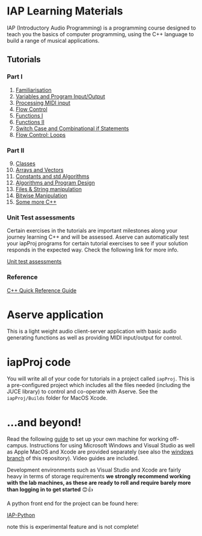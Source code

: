# IAP Learning Materials

IAP (Introductory Audio Programming) is a programming course designed to teach you the basics of computer programming, using the C++ language to build a range of musical applications.

## Tutorials

### Part I
1.  <a href="Tutorials/Part%201/1%20-%20Familiarisation.md">Familiarisation</a>
2.  <a href="Tutorials/Part%201/2%20-%20Variables%20and%20IO.md">Variables and Program Input/Output</a>
3.  <a href="Tutorials/Part%201/3%20-%20Processing%20MIDI%20Input.md">Processing MIDI input</a>
4.  <a href="Tutorials/Part%201/4%20-%20Flow%20Control.md">Flow Control</a>
5.  <a href="Tutorials/Part%201/5%20-%20Functions.md">Functions I</a>
6.  <a href="Tutorials/Part%201/6%20-%20Functions%20II.md">Functions II</a>
7.  <a href="Tutorials/Part%201/7%20-%20Switch%20and%20Combinational%20Logic.md">Switch Case and Combinational if Statements</a>
8.  <a href="Tutorials/Part%201/8%20-%20Loops.md">Flow Control: Loops</a>

### Part II
9.  <a href="Tutorials/Part%202/9%20-%20Classes.md">Classes</a>
10.  <a href="Tutorials/Part%202/10%20-%20Arrays%20and%20Vectors.md">Arrays and Vectors</a>
11.  <a href="Tutorials/Part%202/11%20-%20Constants%20and%20Algorithms.md">Constants and std Algorithms</a>
12.  <a href="Tutorials/Part%202/12%20-%20Algorithms%20and%20Program%20design.md">Algorithms and Program Design</a>
13.  <a href="Tutorials/Part%202/13%20-%20Files%20and%20String%20Manipulation.md">Files & String manipulation</a>
14.  <a href="Tutorials/Part%202/14%20-%20Bitwise%20Manipulation.md">Bitwise Manipulation</a>
15.  <a href="Tutorials/Part%202/15%20-%20Some%20More%20CPP.md">Some more C++</a>

### Unit Test assessments

Certain exercises in the tutorials are important milestones along your journey learning C++ and will be assessed. Aserve can automatically test your iapProj programs for certain tutorial exercises to see if your solution responds in the expected way. Check the following link for more info.

<a href="Solutions/Overview.md">Unit test assessments</a>

### Reference

<a href="Tutorials/C%2B%2B%20Quick%20Reference.md">C++ Quick Reference Guide</a>

# Aserve application

This is a light weight audio client-server application with basic audio generating functions as well as providing MIDI input/output for control.

# iapProj code

You will write all of your code for tutorials in a project called `iapProj`. This is a pre-configured project which includes all the files needed (including the JUCE library) to control and co-operate with Aserve. See the `iapProj/Builds` folder for MacOS Xcode. 

# ...and beyond!

Read the following <a href="Tutorials/Getting%20Started.md">guide</a> to set up your own machine for working off-campus. Instructions for using Microsoft Windows and Visual Studio as well as Apple MacOS and Xcode are provided separately (see also the [windows branch](../../tree/windows) of this repository). Video guides are included.

Development environments such as Visual Studio and Xcode are fairly heavy in terms of storage requirements **we strongly recommend working with the lab machines, as these are ready to roll and require barely more than logging in to get started** 😊👍

A python front end for the project can be found here:

<a href="https://github.com/Sjhunt93/IAP-Python">IAP-Python</a>

note this is experimental feature and is not complete! 
